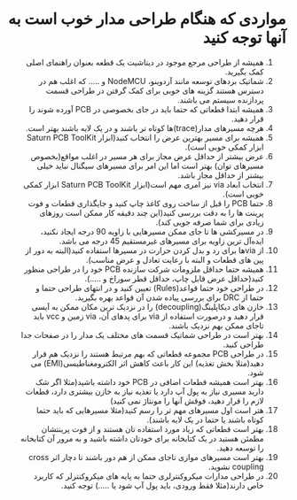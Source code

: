 <!DOCTYPE html>
<html dir="rtl" lang="fr">
    <head>
    	<meta charset="utf-8">
    </head>
    <body>
    	<h1 dir="rtl">مواردی که هنگام طراحی مدار خوب است به آنها توجه کنید</h1>
    	<ol dir="rtl">
          <li>همیشه از طراحی مرجع موجود در دیتاشیت یک قطعه بعنوان راهنمای اصلی کمک بگیرید.</li>
          <li>شماتیک بردهای توسعه مانند آردوینو، NodeMCU و ….. که اغلب هم در دسترس هستند گزینه های خوبی برای کمک گرفتن در طراحی قسمت پردازنده سیستم می باشند.</li>
          <li>همیشه ابتدا قطعاتی که حتما باید در جای بخصوصی در PCB آورده شوند را قرار دهید.</li>
          <li>هرچه مسیرهای مدار(trace)ها کوتاه تر باشند و در یک لایه باشند بهتر است.</li>
          <li>همیشه برای مسیر بهترین عرض را انتخاب کنید(ابزار Saturn PCB ToolKit ابزار کمکی خوبی است).			</li>
          <li>عرض بیشتر از حداقل عرض مجاز برای هر مسیر در اغلب مواقع(بخصوص مسیرهای توان) بهتر است اما این امر برای مسیرهای سیگنال نباید خیلی بیشتر از حداقل مجاز باشد.</li>
          <li>انتخاب ابعاد via نیز امری مهم است(ابزار Saturn PCB ToolKit ابزار کمکی خوبی است).</li>
          <li>حتما PCB را قبل از ساخت روی کاغذ چاپ کنید و  جایگذاری قطعات و فوت پرینت ها را به دقت بررسی کنید(این چند دقیقه کار ممکن است روزهای زیادی برای شما صرفه جویی کند).</li>
          <li>در مسیرکشی ها تا جای ممکن مسیرهایی با زاویه 90 درجه ایجاد نکنید، ایده‌آل ترین زاویه برای مسیرهای غیرمستقیم 45 درجه می باشد.</li>
          <li>از viaها برای رد و بدل کردن حرارت در مسیرها استفاده کنید(البته به دور از پین های قطعات و البته با رعایت تعادل و عرض مناسب).
</li>
          <li>همیشه حتما حداقل ملزومات شرکت سازنده PCB خود را در طراحی منظور کنید(حداقل عرض قابل چاپ، حداقل قطر سوراخ و …..).
</li>
          <li>در طراحی خود حتما قواعد(Rules) تعیین کنید و در انتهای طراحی حتما و حتما از DRC برای بررسی پیاده شدن آن قواعد بهره بگیرید.
</li>
          <li>خازن های دیکاپلینگ(decoupling) را در نزدیک ترین مکان ممکن به آیسی قرار دهید و درصورت استفاده از via برای پدهای آن، via زمین و vcc باید تاجای ممکن بهم نزدیک باشند.</li>
          <li>بهتر است در طراحی شماتیک قسمت های مختلف یک مدار را در صفحات جدا طراحی کنید.</li>
          <li>در طراحی PCB مجموعه قطعاتی که بهم مرتبط هستند را نزدیک هم قرار دهید(مثلا بخش تغذیه) این کار باعث کاهش اثر الکترومغناطیسی(EMI) می شود.</li>
          <li>بهتر است همیشه قطعات اضافی در PCB خود داشته باشید(مثلا اگر شک دارید مسیری نیاز به پول آپ دارد یا تغذیه نیاز به خازن بیشتری دارد، قطعات لازم را قرار دهید، فوقش آنها را مونتاژ نمی کنید)</li>
          <li>هتر است اول مسیرهای مهم تر را رسم کنید(مثلا مسیرهایی که باید حتما کوتاه باشند یا حتما در یک لایه باشند).</li>
          <li>بهتر است قطعاتی که زیاد مورد استفاده تان هستند و از فوت پرینتشان مطمئن هستید در یک کتابخانه برای خودتان داشته باشید و به مرور آن کتابخانه را توسعه دهید.</li>
          <li>بهتر است مسیرهای موازی تاجای ممکن از هم دور باشند تا دچار اثر cross coupling نشوید.</li>
          <li>در طراحی مدارات میکروکنترلری حتما به پایه های میکروکنترلر که کاربرد خاص دارند(مثلا فقط ورودی، باید پول آپ شود یا …..) توجه کنید.</li>
		</ol>
    </body>
</html>
